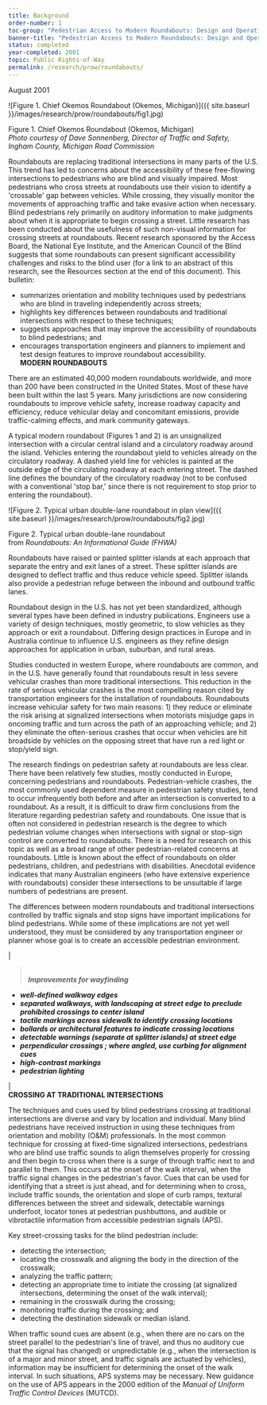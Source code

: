 ```yaml
---
title: Background
order-number: 1
toc-group: "Pedestrian Access to Modern Roundabouts: Design and Operational Issues for Pedestrians who are Blind"
banner-title: "Pedestrian Access to Modern Roundabouts: Design and Operational Issues for Pedestrians who are Blind"
status: completed
year-completed: 2001
topic: Public Rights-of-Way
permalink: /research/prow/roundabouts/
---
```


August 2001

![Figure 1. Chief Okemos Roundabout (Okemos, Michigan)]({{ site.baseurl }}/images/research/prow/roundabouts/fig1.jpg)

Figure 1. Chief Okemos Roundabout (Okemos, Michigan)\
*Photo courtesy of Dave Sonnenberg, Director of Traffic and Safety,\
Ingham County, Michigan Road Commission*

Roundabouts are replacing traditional intersections in many parts of the U.S. This trend has led to concerns about the accessibility of these free-flowing intersections to pedestrians who are blind and visually impaired. Most pedestrians who cross streets at roundabouts use their vision to identify a 'crossable' gap between vehicles. While crossing, they visually monitor the movements of approaching traffic and take evasive action when necessary. Blind pedestrians rely primarily on auditory information to make judgments about when it is appropriate to begin crossing a street. Little research has been conducted about the usefulness of such non-visual information for crossing streets at roundabouts. Recent research sponsored by the Access Board, the National Eye Institute, and the American Council of the Blind suggests that some roundabouts can present significant accessibility challenges and risks to the blind user (for a link to an abstract of this research, see the Resources section at the end of this document). This bulletin:

-   summarizes orientation and mobility techniques used by pedestrians who are blind in traveling independently across streets;
-   highlights key differences between roundabouts and traditional intersections with respect to these techniques;
-   suggests approaches that may improve the accessibility of roundabouts to blind pedestrians; and
-   encourages transportation engineers and planners to implement and test design features to improve roundabout accessibility.\
**MODERN ROUNDABOUTS**

There are an estimated 40,000 modern roundabouts worldwide, and more than 200 have been constructed in the United States. Most of these have been built within the last 5 years. Many jurisdictions are now considering roundabouts to improve vehicle safety, increase roadway capacity and efficiency, reduce vehicular delay and concomitant emissions, provide traffic-calming effects, and mark community gateways.

A typical modern roundabout (Figures 1 and 2) is an unsignalized intersection with a circular central island and a circulatory roadway around the island. Vehicles entering the roundabout yield to vehicles already on the circulatory roadway. A dashed yield line for vehicles is painted at the outside edge of the circulating roadway at each entering street. The dashed line defines the boundary of the circulatory roadway (not to be confused with a conventional 'stop bar,' since there is not requirement to stop prior to entering the roundabout).

![Figure 2. Typical urban double-lane roundabout in plan view]({{ site.baseurl }}/images/research/prow/roundabouts/fig2.jpg)

Figure 2. Typical urban double-lane roundabout\
from *Roundabouts: An Informational Guide* *(FHWA)*

Roundabouts have raised or painted splitter islands at each approach that separate the entry and exit lanes of a street. These splitter islands are designed to deflect traffic and thus reduce vehicle speed. Splitter islands also provide a pedestrian refuge between the inbound and outbound traffic lanes.

Roundabout design in the U.S. has not yet been standardized, although several types have been defined in industry publications. Engineers use a variety of design techniques, mostly geometric, to slow vehicles as they approach or exit a roundabout. Differing design practices in Europe and in Australia continue to influence U.S. engineers as they refine design approaches for application in urban, suburban, and rural areas.

Studies conducted in western Europe, where roundabouts are common, and in the U.S. have generally found that roundabouts result in less severe vehicular crashes than more traditional intersections. This reduction in the rate of serious vehicular crashes is the most compelling reason cited by transportation engineers for the installation of roundabouts. Roundabouts increase vehicular safety for two main reasons: 1) they reduce or eliminate the risk arising at signalized intersections when motorists misjudge gaps in oncoming traffic and turn across the path of an approaching vehicle; and 2) they eliminate the often-serious crashes that occur when vehicles are hit broadside by vehicles on the opposing street that have run a red light or stop/yield sign.

The research findings on pedestrian safety at roundabouts are less clear. There have been relatively few studies, mostly conducted in Europe, concerning pedestrians and roundabouts. Pedestrian-vehicle crashes, the most commonly used dependent measure in pedestrian safety studies, tend to occur infrequently both before and after an intersection is converted to a roundabout. As a result, it is difficult to draw firm conclusions from the literature regarding pedestrian safety and roundabouts. One issue that is often not considered in pedestrian research is the degree to which pedestrian volume changes when intersections with signal or stop-sign control are converted to roundabouts. There is a need for research on this topic as well as a broad range of other pedestrian-related concerns at roundabouts. Little is known about the effect of roundabouts on older pedestrians, children, and pedestrians with disabilities. Anecdotal evidence indicates that many Australian engineers (who have extensive experience with roundabouts) consider these intersections to be unsuitable if large numbers of pedestrians are present.

The differences between modern roundabouts and traditional intersections controlled by traffic signals and stop signs have important implications for blind pedestrians. While some of these implications are not yet well understood, they must be considered by any transportation engineer or planner whose goal is to create an accessible pedestrian environment.

|

> ***\
> Improvements for wayfinding***

-   ***well-defined walkway edges***
-   ***separated walkways, with landscaping at street edge to preclude prohibited crossings to center island***
-   ***tactile markings across sidewalk to identify crossing locations***
-   ***bollards or architectural features to indicate crossing locations***
-   ***detectable warnings (separate at splitter islands) at street edge***
-   ***perpendicular crossings ; where angled, use curbing for alignment cues***
-   ***high-contrast markings***
-   ***pedestrian lighting***

 |\
**CROSSING AT TRADITIONAL INTERSECTIONS**

The techniques and cues used by blind pedestrians crossing at traditional intersections are diverse and vary by location and individual. Many blind pedestrians have received instruction in using these techniques from orientation and mobility (O&M) professionals. In the most common technique for crossing at fixed-time signalized intersections, pedestrians who are blind use traffic sounds to align themselves properly for crossing and then begin to cross when there is a surge of through traffic next to and parallel to them. This occurs at the onset of the walk interval, when the traffic signal changes in the pedestrian's favor. Cues that can be used for identifying that a street is just ahead, and for determining when to cross, include traffic sounds, the orientation and slope of curb ramps, textural differences between the street and sidewalk, detectable warnings underfoot, locator tones at pedestrian pushbuttons, and audible or vibrotactile information from accessible pedestrian signals (APS).

Key street-crossing tasks for the blind pedestrian include:

-   detecting the intersection;
-   locating the crosswalk and aligning the body in the direction of the crosswalk;
-   analyzing the traffic pattern;
-   detecting an appropriate time to initiate the crossing (at signalized intersections, determining the onset of the walk interval);
-   remaining in the crosswalk during the crossing;
-   monitoring traffic during the crossing; and
-   detecting the destination sidewalk or median island.

When traffic sound cues are absent (e.g., when there are no cars on the street parallel to the pedestrian's line of travel, and thus no auditory cue that the signal has changed) or unpredictable (e.g., when the intersection is of a major and minor street, and traffic signals are actuated by vehicles), information may be insufficient for determining the onset of the walk interval. In such situations, APS systems may be necessary. New guidance on the use of APS appears in the 2000 edition of the *Manual of Uniform Traffic Control Devices* (MUTCD).